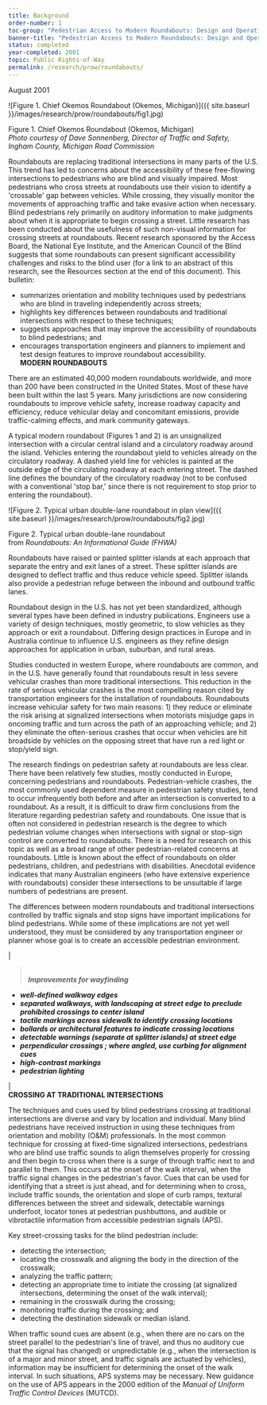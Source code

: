 ```yaml
---
title: Background
order-number: 1
toc-group: "Pedestrian Access to Modern Roundabouts: Design and Operational Issues for Pedestrians who are Blind"
banner-title: "Pedestrian Access to Modern Roundabouts: Design and Operational Issues for Pedestrians who are Blind"
status: completed
year-completed: 2001
topic: Public Rights-of-Way
permalink: /research/prow/roundabouts/
---
```


August 2001

![Figure 1. Chief Okemos Roundabout (Okemos, Michigan)]({{ site.baseurl }}/images/research/prow/roundabouts/fig1.jpg)

Figure 1. Chief Okemos Roundabout (Okemos, Michigan)\
*Photo courtesy of Dave Sonnenberg, Director of Traffic and Safety,\
Ingham County, Michigan Road Commission*

Roundabouts are replacing traditional intersections in many parts of the U.S. This trend has led to concerns about the accessibility of these free-flowing intersections to pedestrians who are blind and visually impaired. Most pedestrians who cross streets at roundabouts use their vision to identify a 'crossable' gap between vehicles. While crossing, they visually monitor the movements of approaching traffic and take evasive action when necessary. Blind pedestrians rely primarily on auditory information to make judgments about when it is appropriate to begin crossing a street. Little research has been conducted about the usefulness of such non-visual information for crossing streets at roundabouts. Recent research sponsored by the Access Board, the National Eye Institute, and the American Council of the Blind suggests that some roundabouts can present significant accessibility challenges and risks to the blind user (for a link to an abstract of this research, see the Resources section at the end of this document). This bulletin:

-   summarizes orientation and mobility techniques used by pedestrians who are blind in traveling independently across streets;
-   highlights key differences between roundabouts and traditional intersections with respect to these techniques;
-   suggests approaches that may improve the accessibility of roundabouts to blind pedestrians; and
-   encourages transportation engineers and planners to implement and test design features to improve roundabout accessibility.\
**MODERN ROUNDABOUTS**

There are an estimated 40,000 modern roundabouts worldwide, and more than 200 have been constructed in the United States. Most of these have been built within the last 5 years. Many jurisdictions are now considering roundabouts to improve vehicle safety, increase roadway capacity and efficiency, reduce vehicular delay and concomitant emissions, provide traffic-calming effects, and mark community gateways.

A typical modern roundabout (Figures 1 and 2) is an unsignalized intersection with a circular central island and a circulatory roadway around the island. Vehicles entering the roundabout yield to vehicles already on the circulatory roadway. A dashed yield line for vehicles is painted at the outside edge of the circulating roadway at each entering street. The dashed line defines the boundary of the circulatory roadway (not to be confused with a conventional 'stop bar,' since there is not requirement to stop prior to entering the roundabout).

![Figure 2. Typical urban double-lane roundabout in plan view]({{ site.baseurl }}/images/research/prow/roundabouts/fig2.jpg)

Figure 2. Typical urban double-lane roundabout\
from *Roundabouts: An Informational Guide* *(FHWA)*

Roundabouts have raised or painted splitter islands at each approach that separate the entry and exit lanes of a street. These splitter islands are designed to deflect traffic and thus reduce vehicle speed. Splitter islands also provide a pedestrian refuge between the inbound and outbound traffic lanes.

Roundabout design in the U.S. has not yet been standardized, although several types have been defined in industry publications. Engineers use a variety of design techniques, mostly geometric, to slow vehicles as they approach or exit a roundabout. Differing design practices in Europe and in Australia continue to influence U.S. engineers as they refine design approaches for application in urban, suburban, and rural areas.

Studies conducted in western Europe, where roundabouts are common, and in the U.S. have generally found that roundabouts result in less severe vehicular crashes than more traditional intersections. This reduction in the rate of serious vehicular crashes is the most compelling reason cited by transportation engineers for the installation of roundabouts. Roundabouts increase vehicular safety for two main reasons: 1) they reduce or eliminate the risk arising at signalized intersections when motorists misjudge gaps in oncoming traffic and turn across the path of an approaching vehicle; and 2) they eliminate the often-serious crashes that occur when vehicles are hit broadside by vehicles on the opposing street that have run a red light or stop/yield sign.

The research findings on pedestrian safety at roundabouts are less clear. There have been relatively few studies, mostly conducted in Europe, concerning pedestrians and roundabouts. Pedestrian-vehicle crashes, the most commonly used dependent measure in pedestrian safety studies, tend to occur infrequently both before and after an intersection is converted to a roundabout. As a result, it is difficult to draw firm conclusions from the literature regarding pedestrian safety and roundabouts. One issue that is often not considered in pedestrian research is the degree to which pedestrian volume changes when intersections with signal or stop-sign control are converted to roundabouts. There is a need for research on this topic as well as a broad range of other pedestrian-related concerns at roundabouts. Little is known about the effect of roundabouts on older pedestrians, children, and pedestrians with disabilities. Anecdotal evidence indicates that many Australian engineers (who have extensive experience with roundabouts) consider these intersections to be unsuitable if large numbers of pedestrians are present.

The differences between modern roundabouts and traditional intersections controlled by traffic signals and stop signs have important implications for blind pedestrians. While some of these implications are not yet well understood, they must be considered by any transportation engineer or planner whose goal is to create an accessible pedestrian environment.

|

> ***\
> Improvements for wayfinding***

-   ***well-defined walkway edges***
-   ***separated walkways, with landscaping at street edge to preclude prohibited crossings to center island***
-   ***tactile markings across sidewalk to identify crossing locations***
-   ***bollards or architectural features to indicate crossing locations***
-   ***detectable warnings (separate at splitter islands) at street edge***
-   ***perpendicular crossings ; where angled, use curbing for alignment cues***
-   ***high-contrast markings***
-   ***pedestrian lighting***

 |\
**CROSSING AT TRADITIONAL INTERSECTIONS**

The techniques and cues used by blind pedestrians crossing at traditional intersections are diverse and vary by location and individual. Many blind pedestrians have received instruction in using these techniques from orientation and mobility (O&M) professionals. In the most common technique for crossing at fixed-time signalized intersections, pedestrians who are blind use traffic sounds to align themselves properly for crossing and then begin to cross when there is a surge of through traffic next to and parallel to them. This occurs at the onset of the walk interval, when the traffic signal changes in the pedestrian's favor. Cues that can be used for identifying that a street is just ahead, and for determining when to cross, include traffic sounds, the orientation and slope of curb ramps, textural differences between the street and sidewalk, detectable warnings underfoot, locator tones at pedestrian pushbuttons, and audible or vibrotactile information from accessible pedestrian signals (APS).

Key street-crossing tasks for the blind pedestrian include:

-   detecting the intersection;
-   locating the crosswalk and aligning the body in the direction of the crosswalk;
-   analyzing the traffic pattern;
-   detecting an appropriate time to initiate the crossing (at signalized intersections, determining the onset of the walk interval);
-   remaining in the crosswalk during the crossing;
-   monitoring traffic during the crossing; and
-   detecting the destination sidewalk or median island.

When traffic sound cues are absent (e.g., when there are no cars on the street parallel to the pedestrian's line of travel, and thus no auditory cue that the signal has changed) or unpredictable (e.g., when the intersection is of a major and minor street, and traffic signals are actuated by vehicles), information may be insufficient for determining the onset of the walk interval. In such situations, APS systems may be necessary. New guidance on the use of APS appears in the 2000 edition of the *Manual of Uniform Traffic Control Devices* (MUTCD).